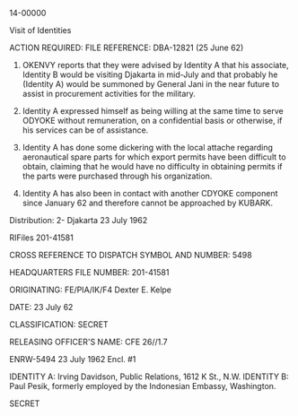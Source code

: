 14-00000

Visit of Identities

ACTION REQUIRED: FILE
REFERENCE: DBA-12821 (25 June 62)

1. OKENVY reports that they were advised by Identity A that his associate, Identity B would be visiting Djakarta in mid-July and that probably he (Identity A) would be summoned by General Jani in the near future to assist in procurement activities for the military.

2. Identity A expressed himself as being willing at the same time to serve ODYOKE without remuneration, on a confidential basis or otherwise, if his services can be of assistance.

3. Identity A has done some dickering with the local attache regarding aeronautical spare parts for which export permits have been difficult to obtain, claiming that he would have no difficulty in obtaining permits if the parts were purchased through his organization.

4. Identity A has also been in contact with another CDYOKE component since January 62 and therefore cannot be approached by KUBARK.

Distribution:
2- Djakarta
23 July 1962

RIFiles
201-41581

CROSS REFERENCE TO DISPATCH SYMBOL AND NUMBER: 5498

HEADQUARTERS FILE NUMBER: 201-41581

ORIGINATING: FE/PIA/IK/F4 Dexter E. Kelpe

DATE: 23 July 62

CLASSIFICATION: SECRET

RELEASING OFFICER'S NAME: CFE 26//1.7

ENRW-5494
23 July 1962
Encl. #1

IDENTITY A: Irving Davidson, Public Relations, 1612 K St., N.W.
IDENTITY B: Paul Pesik, formerly employed by the Indonesian Embassy, Washington.

SECRET
